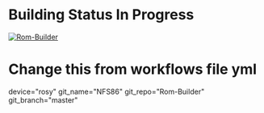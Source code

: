 # Building Status In Progress
[![Rom-Builder](https://github.com/NFS86/Rom-Builder/actions/workflows/build.yml/badge.svg)](https://github.com/NFS86/Rom-Builder/actions/workflows/build.yml)

# Change this from workflows file yml
device="rosy"
git_name="NFS86"
git_repo="Rom-Builder"
git_branch="master"
